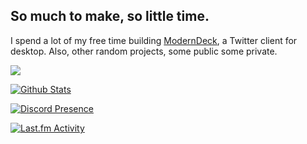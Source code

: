 ## So much to make, so little time.

I spend a lot of my free time building [ModernDeck](https://github.com/dangeredwolf/ModernDeck), a Twitter client for desktop. Also, other random projects, some public some private.

![](https://nocache.advaith.workers.dev/?url=https://visitor-badge.glitch.me/badge?page_id=dangeredwolf.dangeredwolf)


[![Github Stats](https://github-readme-stats.vercel.app/api?username=dangeredwolf&count_private=true&hide=issues&include_all_commits=true&show_icons=true&custom_title=GitHub%20Stats&bg_color=1a1c1f&title_color=ffffff&text_color=dcddde&icon_color=5865f2&hide_border=true&border_radius=10px)](https://github.com/anuraghazra/github-readme-stats)

[![Discord Presence](https://lanyard.cnrad.dev/api/284144747860459532
                            )](https://discord.com/users/284144747860459532)
                            
[![Last.fm Activity](https://toru.kio.dev/api/v1/dangeredwolf/?theme=dark)](https://last.fm/user/dangeredwolf)
